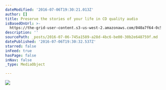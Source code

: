 ```yaml
---
dateModified: '2016-07-06T19:30:21.013Z'
author: []
title: Preserve the stories of your life in CD quality audio
isBasedOnUrl: >-
  https://the-grid-user-content.s3-us-west-2.amazonaws.com/040a7f64-0c5d-4608-83f3-8f0b711d1089.jpg
description: ''
sourcePath: _posts/2016-07-06-745a1589-a28d-4bc6-be00-30b2e648759f.md
datePublished: '2016-07-06T19:30:32.537Z'
starred: false
inFeed: true
hasPage: false
inNav: false
_type: MediaObject

---
```

![](https://imgflo.herokuapp.com/graph/vahj1ThiexotieMo/098e9c342e2a64ae047079fa2954567f/croprotate.jpg?cropheight=3019&cropwidth=4547&degrees=0&input=https%3A%2F%2Fthe-grid-user-content.s3-us-west-2.amazonaws.com%2F040a7f64-0c5d-4608-83f3-8f0b711d1089.jpg&x=0&y=0)